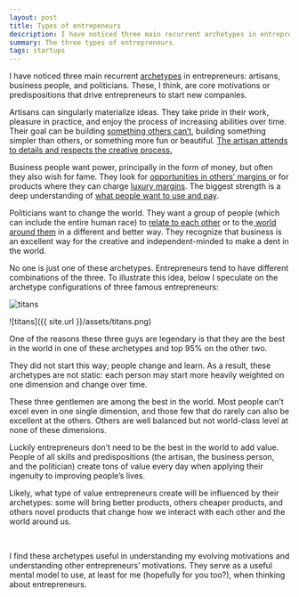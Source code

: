 ```yaml
---
layout: post
title: Types of entrepeneurs
description: I have noticed three main recurrent archetypes in entrepreneurs - artisans, business people, and politicians
summary: The three types of entrepreneurs
tags: startups
---
```



I have noticed three main recurrent [archetypes](https://en.wikipedia.org/wiki/Jungian_archetypes) in entrepreneurs: artisans, business people, and politicians. These, I think, are core motivations or predispositions that drive entrepreneurs to start new companies. 

Artisans can singularly materialize ideas. They take pride in their work, pleasure in practice, and enjoy the process of increasing abilities over time. Their goal can be building [something others can’t](https://about.google/our-story/), building something simpler than others, or something more fun or beautiful. [The artisan attends to details and respects the creative process. ](https://signalvnoise.com/posts/3497-you-know-one-of-the-things-that-really-hurt)

Business people want power, principally in the form of money, but often they also wish for fame. They look for [opportunities in others’ margins ](https://www.goodreads.com/quotes/706779-your-margin-is-my-opportunity)or for products where they can charge [luxury margins](https://www.azquotes.com/quote/722081). The biggest strength is a deep understanding of [what people want to use and pay](https://www.ycombinator.com/). 

Politicians want to change the world. They want a group of people (which can include the entire human race) to [relate to each other](https://www.azquotes.com/quote/325530) or to the[ world around them](https://www.tesla.com/about#:~:text=Tesla's%20mission%20is%20to%20accelerate,to%20drive%20than%20gasoline%20cars.) in a different and better way. They recognize that business is an excellent way for the creative and independent-minded to make a dent in the world. 

No one is just one of these archetypes. Entrepreneurs tend to have different combinations of the three. To illustrate this idea, below I speculate on the archetype configurations of three famous entrepreneurs:



![titans](assets/titants.png "image_tooltip")

![titans]({{ site.url }}/assets/titans.png)


One of the reasons these three guys are legendary is that they are the best in the world in one of these archetypes and top 95% on the other two. 

They did not start this way; people change and learn. As a result, these archetypes are not static: each person may start more heavily weighted on one dimension and change over time. 

These three gentlemen are among the best in the world. Most people can’t excel even in one single dimension, and those few that do rarely can also be excellent at the others. Others are well balanced but not world-class level at none of these dimensions. 

Luckily entrepreneurs don’t need to be the best in the world to add value. People of all skills and predispositions (the artisan, the business person, and the politician) create tons of value every day when applying their ingenuity to improving people’s lives. 

Likely, what type of value entrepreneurs create will be influenced by their archetypes: some will bring better products, others cheaper products, and others novel products that change how we interact with each other and the world around us. 

<p>&nbsp;</p>

I find these archetypes useful in understanding my evolving motivations and understanding other entrepreneurs’ motivations. They serve as a useful mental model to use, at least for me (hopefully for you too?), when thinking about entrepreneurs. 

 

